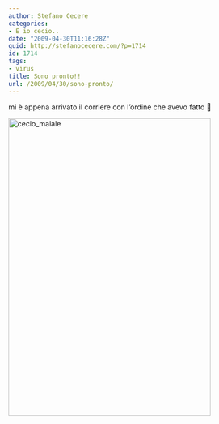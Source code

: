 ```yaml
---
author: Stefano Cecere
categories:
- E io cecio..
date: "2009-04-30T11:16:28Z"
guid: http://stefanocecere.com/?p=1714
id: 1714
tags:
- virus
title: Sono pronto!!
url: /2009/04/30/sono-pronto/
---
```


mi è appena arrivato il corriere con l&#8217;ordine che avevo fatto 🙂

<img class="aligncenter size-full wp-image-1715" title="cecio_maiale" src="http://stefanocecere.com/wp-content/uploads/sites/3/2009/04/cecio_maiale.jpg" alt="cecio_maiale" width="400" height="587" srcset="http://stefanocecere.com/wp-content/uploads/sites/3/2009/04/cecio_maiale.jpg 400w, http://stefanocecere.com/wp-content/uploads/sites/3/2009/04/cecio_maiale-204x300.jpg 204w" sizes="(max-width: 400px) 100vw, 400px" />